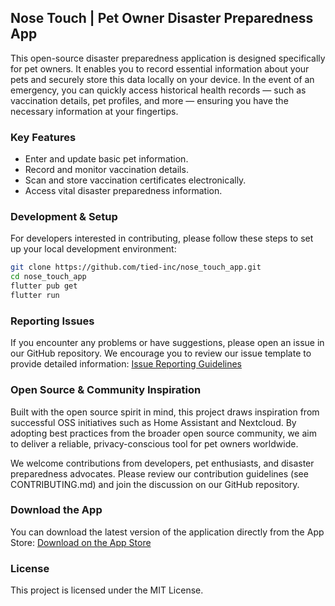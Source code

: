 ## Nose Touch | Pet Owner Disaster Preparedness App

This open-source disaster preparedness application is designed specifically for pet owners. It enables you to record essential information about your pets and securely store this data locally on your device. In the event of an emergency, you can quickly access historical health records — such as vaccination details, pet profiles, and more — ensuring you have the necessary information at your fingertips.

### Key Features
- Enter and update basic pet information.
- Record and monitor vaccination details.
- Scan and store vaccination certificates electronically.
- Access vital disaster preparedness information.

### Development & Setup
For developers interested in contributing, please follow these steps to set up your local development environment:

```bash
git clone https://github.com/tied-inc/nose_touch_app.git
cd nose_touch_app
flutter pub get
flutter run
```

### Reporting Issues
If you encounter any problems or have suggestions, please open an issue in our GitHub repository. We encourage you to review our issue template to provide detailed information:
[Issue Reporting Guidelines](https://github.com/your-username/your-repo/issues/new/choose)

### Open Source & Community Inspiration
Built with the open source spirit in mind, this project draws inspiration from successful OSS initiatives such as Home Assistant and Nextcloud. By adopting best practices from the broader open source community, we aim to deliver a reliable, privacy-conscious tool for pet owners worldwide.

We welcome contributions from developers, pet enthusiasts, and disaster preparedness advocates. Please review our contribution guidelines (see CONTRIBUTING.md) and join the discussion on our GitHub repository.

### Download the App
You can download the latest version of the application directly from the App Store:
[Download on the App Store](https://apps.apple.com/us/app/%E3%83%8E%E3%83%BC%E3%82%BA%E3%82%BF%E3%83%83%E3%83%81/id6636473374)

### License
This project is licensed under the MIT License.


